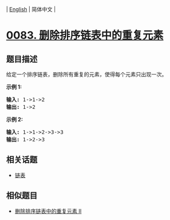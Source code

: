 
| [English](README_EN.md) | 简体中文 |
# [0083. 删除排序链表中的重复元素](https://leetcode-cn.com/problems/remove-duplicates-from-sorted-list/)
## 题目描述
<p>给定一个排序链表，删除所有重复的元素，使得每个元素只出现一次。</p>

<p><strong>示例&nbsp;1:</strong></p>

<pre><strong>输入:</strong> 1-&gt;1-&gt;2
<strong>输出:</strong> 1-&gt;2
</pre>

<p><strong>示例&nbsp;2:</strong></p>

<pre><strong>输入:</strong> 1-&gt;1-&gt;2-&gt;3-&gt;3
<strong>输出:</strong> 1-&gt;2-&gt;3</pre>

## 相关话题
- [链表](https://leetcode-cn.com/tag/linked-list)
## 相似题目
- [删除排序链表中的重复元素 II](../remove-duplicates-from-sorted-list-ii/README.md)
